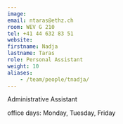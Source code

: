 ```yaml
---
image:
email: ntaras@ethz.ch
room: WEV G 210
tel: +41 44 632 83 51
website:
firstname: Nadja
lastname: Taras
role: Personal Assistant
weight: 10
aliases:
    - /team/people/tnadja/
---
```


Administrative Assistant

office days: Monday, Tuesday, Friday
